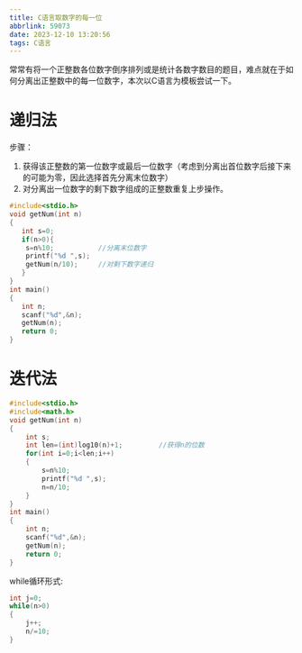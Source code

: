 ```yaml
---
title: C语言取数字的每一位
abbrlink: 59073
date: 2023-12-10 13:20:56
tags: C语言
---
```


常常有将一个正整数各位数字倒序排列或是统计各数字数目的题目，难点就在于如何分离出正整数中的每一位数字，本次以C语言为模板尝试一下。

# 递归法

步骤：
1. 获得该正整数的第一位数字或最后一位数字（考虑到分离出首位数字后接下来的可能为零，因此选择首先分离末位数字）
2. 对分离出一位数字的剩下数字组成的正整数重复上步操作。

```c
#include<stdio.h>
void getNum(int n)
{
   int s=0;
   if(n>0){
    s=n%10;           //分离末位数字
    printf("%d ",s);
    getNum(n/10);     //对剩下数字递归
   }
}
int main()
{
   int n;
   scanf("%d",&n);
   getNum(n);
   return 0;
}
```


# 迭代法

```c
#include<stdio.h>
#include<math.h>
void getNum(int n)
{
    int s;
    int len=(int)log10(n)+1;         //获得n的位数 
    for(int i=0;i<len;i++)
    {
        s=n%10;
        printf("%d ",s);
        n=n/10;
    }
}
int main()
{
    int n;
    scanf("%d",&n);
    getNum(n);
    return 0;
}
```

while循环形式:

```c
int j=0;
while(n>0)
{
    j++;
    n/=10;
} 
```